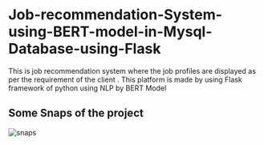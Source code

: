 # Job-recommendation-System-using-BERT-model-in-Mysql-Database-using-Flask
This is job recommendation system where the job profiles are displayed as per the requirement of the client . This platform is made by using Flask framework of python using NLP by BERT Model

## Some Snaps of the project
![snaps]()

